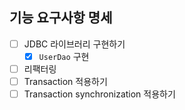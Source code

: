 ## 기능 요구사항 명세

- [ ] JDBC 라이브러리 구현하기
  - [X] `UserDao` 구현
- [ ] 리팩터링
- [ ] Transaction 적용하기
- [ ] Transaction synchronization 적용하기